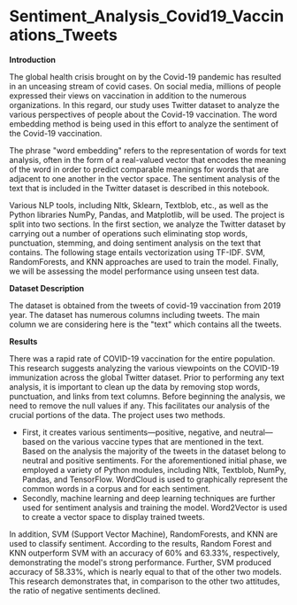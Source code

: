# Sentiment_Analysis_Covid19_Vaccinations_Tweets

**Introduction**

The global health crisis brought on by the Covid-19 pandemic has resulted in an unceasing stream of covid cases. On social media, millions of people expressed their views on vaccination in addition to the numerous organizations. In this regard, our study uses Twitter dataset to analyze the various perspectives of people about the Covid-19 vaccination. The word embedding method is being used in this effort to analyze the sentiment of the Covid-19 vaccination. 

The phrase "word embedding" refers to the representation of words for text analysis, often in the form of a real-valued vector that encodes the meaning of the word in order to predict comparable meanings for words that are adjacent to one another in the vector space. The sentiment analysis of the text that is included in the Twitter dataset is described in this notebook.

Various NLP tools, including Nltk, Sklearn, Textblob, etc., as well as the Python libraries NumPy, Pandas, and Matplotlib, will be used. The project is split into two sections. In the first section, we analyze the Twitter dataset by carrying out a number of operations such eliminating stop words, punctuation, stemming, and doing sentiment analysis on the text that contains. The following stage entails vectorization using TF-IDF. SVM, RandomForests, and KNN approaches are used to train the model. Finally, we will be assessing the model performance using unseen test data.

**Dataset Description**

The dataset is obtained from the tweets of covid-19 vaccination from 2019 year. The dataset has numerous columns including tweets. The main column we are considering here is the "text" which contains all the tweets. 

**Results**

There was a rapid rate of COVID-19 vaccination for the entire population. This research suggests analyzing the various viewpoints on the COVID-19 immunization across the global Twitter dataset. Prior to performing any text analysis, it is important to clean up the data by removing stop words, punctuation, and links from text columns. Before beginning the analysis, we need to remove the null values if any. This facilitates our analysis of the crucial portions of the data. The project uses two methods. 

* First, it creates various sentiments—positive, negative, and neutral—based on the various vaccine types that are mentioned in the text. Based on the analysis the majority of the tweets in the dataset belong to neutral and positive sentiments. For the aforementioned initial phase, we employed a variety of Python modules, including Nltk, Textblob, NumPy, Pandas, and TensorFlow. WordCloud is used to graphically represent the common words in a corpus and for each sentiment.  
* Secondly, machine learning and deep learning techniques are further used for sentiment analysis and training the model. Word2Vector is used to create a vector space to display trained tweets.

In addition, SVM (Support Vector Machine), RandomForests, and KNN are used to classify sentiment. According to the results, Random Forest and KNN outperform SVM with an accuracy of 60% and 63.33%, respectively, demonstrating the model's strong performance. Further, SVM produced accuracy of 58.33%, which is nearly equal to that of the other two models. This research demonstrates that, in comparison to the other two attitudes, the ratio of negative sentiments declined.


